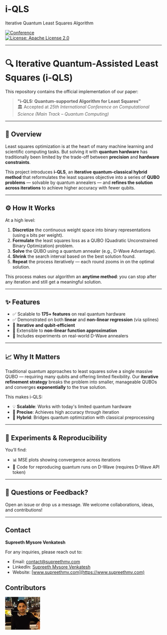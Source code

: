 # i-QLS
Iterative Quantum Least Squares Algorithm

<!-- [![Paper DOI](https://img.shields.io/badge/DOI-10.1109/QCE60285.2024.00059-orange)](https://doi.org/10.1109/QCE60285.2024.00059)   -->
<!-- [![arXiv](https://img.shields.io/badge/arXiv-2405.14405-green)](https://doi.org/10.48550/arXiv.2405.14405)   -->
[![Conference](https://img.shields.io/badge/Conference-ICCS'25-blue)](https://www.iccs-meeting.org/iccs2025/)  
[![License: Apache License 2.0](https://img.shields.io/badge/License-Apache%20License%20v2.0-blue.svg)](https://www.apache.org/licenses/LICENSE-2.0)  
<!-- [![LinkedIn: SupreethMV](https://img.shields.io/badge/LinkedIn-Supreeth%20Mysore%20Venkatesh-blue)](https://www.linkedin.com/in/supreethmv/)   -->
<!-- [![Website: SupreethMV](https://img.shields.io/badge/Website-www.supreethmv.com-brightgreen)](https://www.supreethmv.com) -->

---

# 🔍 Iterative Quantum-Assisted Least Squares (i-QLS)

This repository contains the official implementation of our paper:

> **"i-QLS: Quantum-supported Algorithm for Least Squares"**  
> 🏛️ Accepted at *25th International Conference on Computational Science (Main Track – Quantum Computing)*

---

## 🌟 Overview

Least squares optimization is at the heart of many machine learning and scientific computing tasks. But solving it with **quantum hardware** has traditionally been limited by the trade-off between **precision** and **hardware constraints**.

This project introduces **i-QLS**, an **iterative quantum-classical hybrid method** that reformulates the least squares objective into a series of **QUBO problems** — solvable by quantum annealers — and **refines the solution across iterations** to achieve higher accuracy with fewer qubits.

---

## ⚙️ How It Works

At a high level:

1. **Discretize** the continuous weight space into binary representations (using `m` bits per weight).
2. **Formulate** the least squares loss as a QUBO (Quadratic Unconstrained Binary Optimization) problem.
3. **Solve** the QUBO using a quantum annealer (e.g., D-Wave Advantage).
4. **Shrink** the search interval based on the best solution found.
5. **Repeat** the process iteratively — each round zooms in on the optimal solution.

This process makes our algorithm an **anytime method**: you can stop after any iteration and still get a meaningful solution.

---

## ✨ Features

- ✅ Scalable to **175+ features** on real quantum hardware  
- ✅ Demonstrated on both **linear** and **non-linear regression** (via splines)  
- 🔁 **Iterative and qubit-efficient**  
- 🧠 Extensible to **non-linear function approximation**  
- 🧪 Includes experiments on real-world D-Wave annealers

---

## 📈 Why It Matters

Traditional quantum approaches to least squares solve a single massive QUBO — requiring many qubits and offering limited flexibility. Our **iterative refinement strategy** breaks the problem into smaller, manageable QUBOs and converges **exponentially** to the true solution.

This makes i-QLS:
- 💡 **Scalable**: Works with today's limited quantum hardware  
- 🔬 **Precise**: Achieves high accuracy through iteration  
- 🔗 **Hybrid**: Bridges quantum optimization with classical preprocessing

---

## 🧪 Experiments & Reproducibility

You’ll find:
- 📊 MSE plots showing convergence across iterations  
- 🧬 Code for reproducing quantum runs on D-Wave (requires D-Wave API token)

---

## 💬 Questions or Feedback?

Open an issue or drop us a message. We welcome collaborations, ideas, and contributions!

---

## **Contact**

**Supreeth Mysore Venkatesh**  

For any inquiries, please reach out to:

- Email: contact@supreethmv.com  
- LinkedIn: [Supreeth Mysore Venkatesh](https://www.linkedin.com/in/supreethmv/)  
- Website: [www.supreethmv.com](https://www.supreethmv.com)


## Contributors

[![Supreeth Mysore Venkatesh](_repo_data/supreethmv.jpg)](https://www.supreethmv.com)
